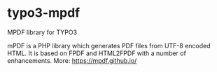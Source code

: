 # typo3-mpdf
MPDF library for TYPO3

mPDF is a PHP library which generates PDF files from UTF-8 encoded HTML. It is based on FPDF and HTML2FPDF with a number of enhancements. More: https://mpdf.github.io/
